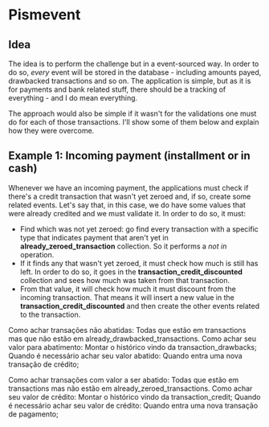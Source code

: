 # Pismevent


## Idea

The idea is to perform the challenge but in a event-sourced way. In order to do so, *every* event will be stored in the database - including amounts payed, drawbacked transactions and so on. The application is simple, but as it is for payments and bank related stuff, there should be a tracking of everything - and I do mean everything.

The approach would also be simple if it wasn't for the validations one must do for each of those transactions. I'll show some of them below and explain how they were overcome.

## Example 1: Incoming payment (installment or in cash)

Whenever we have an incoming payment, the applications must check if there's a credit transaction that wasn't yet zeroed and, if so, create some related events. Let's say that, in this case, we do have some values that were already credited and we must validate it. In order to do so, it must:

* Find which was not yet zeroed: go find every transaction with a specific type that indicates payment that aren't yet in **already_zeroed_transaction** collection. So it performs a *not in* operation.
* If it finds any that wasn't yet zeroed, it must check how much is still has left. In order to do so, it goes in the **transaction_credit_discounted** collection and sees how much was taken from that transaction.
* From that value, it will check how much it must discount from the incoming transaction. That means it will insert a new value in the **transaction_credit_discounted** and then create the other events related to the transaction.


Como achar transações não abatidas: Todas que estão em transactions mas que não estão em already_drawbacked_transactions.
  Como achar seu valor para abatimento: Montar o histórico vindo da transaction_drawbacks;
  Quando é necessário achar seu valor abatido: Quando entra uma nova transação de crédito;
  
Como achar transações com valor a ser abatido: Todas que estão em transactions mas não estão em already_zeroed_transactions.
  Como achar seu valor de crédito: Montar o histórico vindo da transaction_credit;
  Quando é necessário achar seu valor de crédito: Quando entra uma nova transação de pagamento;   
  
  
